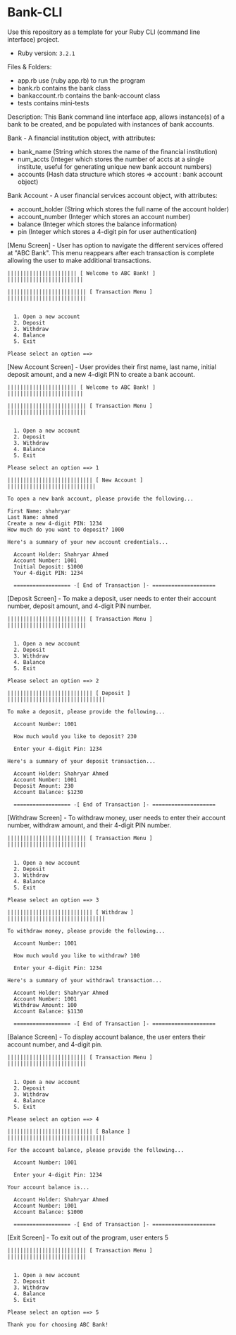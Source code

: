 # Bank-CLI

Use this repository as a template for your Ruby CLI (command line interface) project.

- Ruby version: `3.2.1`

Files & Folders:
  - app.rb use (ruby app.rb) to run the program
  - bank.rb contains the bank class
  - bankaccount.rb contains the bank-account class
  - tests contains mini-tests

Description: 
This Bank command line interface app, allows instance(s) of a bank to be created, and 
be populated with instances of bank accounts. 

Bank - A financial institution object, with attributes: 
  - bank_name (String which stores the name of the financial institution)
  - num_accts (Integer which stores the number of accts at a single institute,
              useful for generating unique new bank account numbers)
  - accounts (Hash data structure which stores => account : bank account object)
  
Bank Account - A user financial services account object, with attributes:
  - account_holder (String which stores the full name of the account holder)
  - account_number (Integer which stores an account number)
  - balance (Integer which stores the balance information)
  - pin (Integer which stores a 4-digit pin for user authentication)


[Menu Screen] - User has option to navigate the different services offered at "ABC Bank".
                This menu reappears after each transaction is complete allowing the user
                to make additional transactions.

    |||||||||||||||||||||| [ Welcome to ABC Bank! ] ||||||||||||||||||||||||

    ||||||||||||||||||||||||| [ Transaction Menu ] |||||||||||||||||||||||||


      1. Open a new account
      2. Deposit
      3. Withdraw
      4. Balance
      5. Exit

    Please select an option ==> 

[New Account Screen] - User provides their first name, last name, initial deposit amount, and a
                      new 4-digit PIN to create a bank account.

    |||||||||||||||||||||| [ Welcome to ABC Bank! ] ||||||||||||||||||||||||

    ||||||||||||||||||||||||| [ Transaction Menu ] |||||||||||||||||||||||||


      1. Open a new account
      2. Deposit
      3. Withdraw
      4. Balance
      5. Exit

    Please select an option ==> 1

    ||||||||||||||||||||||||||| [ New Account ] ||||||||||||||||||||||||||||

    To open a new bank account, please provide the following...

    First Name: shahryar
    Last Name: ahmed
    Create a new 4-digit PIN: 1234
    How much do you want to deposit? 1000

    Here's a summary of your new account credentials...

      Account Holder: Shahryar Ahmed
      Account Number: 1001
      Initial Deposit: $1000
      Your 4-digit PIN: 1234

      ================== -[ End of Transaction ]- ====================

[Deposit Screen] - To make a deposit, user needs to enter their account number, deposit amount,
                   and 4-digit PIN number. 

    ||||||||||||||||||||||||| [ Transaction Menu ] |||||||||||||||||||||||||


      1. Open a new account
      2. Deposit
      3. Withdraw
      4. Balance
      5. Exit

    Please select an option ==> 2

    ||||||||||||||||||||||||||| [ Deposit ] |||||||||||||||||||||||||||||||

    To make a deposit, please provide the following...

      Account Number: 1001

      How much would you like to deposit? 230

      Enter your 4-digit Pin: 1234

    Here's a summary of your deposit transaction...

      Account Holder: Shahryar Ahmed
      Account Number: 1001
      Deposit Amount: 230
      Account Balance: $1230

      ================== -[ End of Transaction ]- ====================


[Withdraw Screen] - To withdraw money, user needs to enter their account number, withdraw amount, 
                    and their 4-digit PIN number.

    ||||||||||||||||||||||||| [ Transaction Menu ] |||||||||||||||||||||||||


      1. Open a new account
      2. Deposit
      3. Withdraw
      4. Balance
      5. Exit

    Please select an option ==> 3

    ||||||||||||||||||||||||||| [ Withdraw ] |||||||||||||||||||||||||||||||

    To withdraw money, please provide the following...

      Account Number: 1001

      How much would you like to withdraw? 100

      Enter your 4-digit Pin: 1234

    Here's a summary of your withdrawl transaction...

      Account Holder: Shahryar Ahmed
      Account Number: 1001
      Withdraw Amount: 100
      Account Balance: $1130

      ================== -[ End of Transaction ]- ====================

[Balance Screen] - To display account balance, the user enters their account number, and 4-digit pin.

    ||||||||||||||||||||||||| [ Transaction Menu ] |||||||||||||||||||||||||


      1. Open a new account
      2. Deposit
      3. Withdraw
      4. Balance
      5. Exit

    Please select an option ==> 4

    ||||||||||||||||||||||||||| [ Balance ] |||||||||||||||||||||||||||||||

    For the account balance, please provide the following...

      Account Number: 1001

      Enter your 4-digit Pin: 1234

    Your account balance is...

      Account Holder: Shahryar Ahmed
      Account Number: 1001
      Account Balance: $1000

      ================== -[ End of Transaction ]- ====================
      
[Exit Screen] - To exit out of the program, user enters 5

    ||||||||||||||||||||||||| [ Transaction Menu ] |||||||||||||||||||||||||


      1. Open a new account
      2. Deposit
      3. Withdraw
      4. Balance
      5. Exit

    Please select an option ==> 5

    Thank you for choosing ABC Bank!
